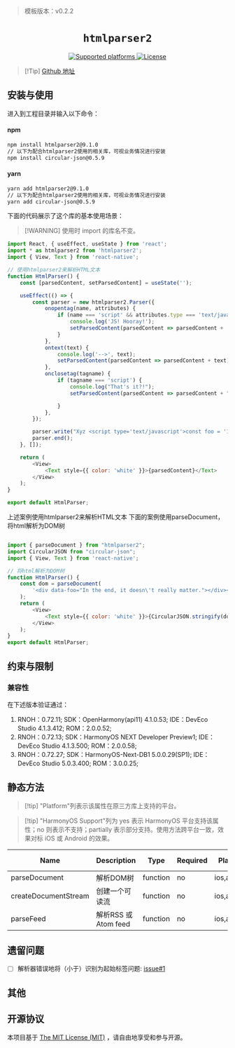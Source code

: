 > 模板版本：v0.2.2

<p align="center">
  <h1 align="center"> <code>htmlparser2</code> </h1>
</p>
<p align="center">
    <a href="https://github.com/fb55/htmlparser2">
        <img src="https://img.shields.io/badge/platforms-android%20|%20ios%20|%20windows%20|%20web|%20harmony%20-lightgrey.svg" alt="Supported platforms" />
    </a>
    <a href="https://github.com/fb55/htmlparser2/blob/master/LICENSE">
        <img src="https://img.shields.io/badge/license-MIT-green.svg" alt="License" />
    </a>
</p>

> [!Tip] [Github 地址](https://github.com/fb55/htmlparser2)

## 安装与使用

进入到工程目录并输入以下命令：

<!-- tabs:start -->

#### **npm**

```bash
npm install htmlparser2@9.1.0
// 以下为配合htmlparser2使用的相关库，可视业务情况进行安装
npm install circular-json@0.5.9
```

#### **yarn**

```bash
yarn add htmlparser2@9.1.0
// 以下为配合htmlparser2使用的相关库，可视业务情况进行安装
yarn add circular-json@0.5.9
```

<!-- tabs:end -->

下面的代码展示了这个库的基本使用场景：

> [!WARNING] 使用时 import 的库名不变。

```js
import React, { useEffect, useState } from 'react';
import * as htmlparser2 from 'htmlparser2';
import { View, Text } from 'react-native';

// 使用htmlparser2来解析HTML文本
function HtmlParser() {
    const [parsedContent, setParsedContent] = useState('');

    useEffect(() => {
        const parser = new htmlparser2.Parser({
            onopentag(name, attributes) {
                if (name === 'script' && attributes.type === 'text/javascript') {
                    console.log('JS! Hooray!');
                    setParsedContent(parsedContent => parsedContent + 'JS! Hooray!')
                }
            },
            ontext(text) {
                console.log('-->', text);
                setParsedContent(parsedContent => parsedContent + text);
            },
            onclosetag(tagname) {
                if (tagname === 'script') {
                    console.log("That's it?!");
                    setParsedContent(parsedContent => parsedContent + "That's it?!");

                }
            },
        });

        parser.write("Xyz <script type='text/javascript'>const foo = '111<<bar>>';</script>");
        parser.end();
    }, []);

    return (
        <View>
            <Text style={{ color: 'white' }}>{parsedContent}</Text>
        </View>
    );
}

export default HtmlParser; 
```

上述案例使用htmlparser2来解析HTML文本
下面的案例使用parseDocument，将html解析为DOM树

```js

import { parseDocument } from "htmlparser2";
import CircularJSON from "circular-json";
import { View, Text } from 'react-native';

// 将html解析为DOM树
function HtmlParser() {
    const dom = parseDocument(
        '<div data-foo="In the end, it doesn\'t really matter."></div><div data-foo="Indeed-that\'s a delicate matter.">',
    );
    return (
        <View>
            <Text style={{ color: 'white' }}>{CircularJSON.stringify(dom)}</Text>
        </View>
    );
}
export default HtmlParser; 
```

## 约束与限制

### 兼容性

在下述版本验证通过：

1. RNOH：0.72.11; SDK：OpenHarmony(api11) 4.1.0.53; IDE：DevEco Studio 4.1.3.412; ROM：2.0.0.52;
2. RNOH：0.72.13; SDK：HarmonyOS NEXT Developer Preview1; IDE：DevEco Studio 4.1.3.500; ROM：2.0.0.58;
3. RNOH：0.72.27; SDK：HarmonyOS-Next-DB1 5.0.0.29(SP1); IDE：DevEco Studio 5.0.3.400; ROM：3.0.0.25;

## 静态方法

> [!tip] "Platform"列表示该属性在原三方库上支持的平台。

> [!tip] "HarmonyOS Support"列为 yes 表示 HarmonyOS 平台支持该属性；no 则表示不支持；partially 表示部分支持。使用方法跨平台一致，效果对标 iOS 或 Android 的效果。

| Name | Description | Type | Required | Platform | HarmonyOS Support  |
| ---- | ----------- | ---- | -------- | -------- | ------------------ |
| parseDocument  | 解析DOM树         | function  | no | ios,android      | yes |
| createDocumentStream  | 创建一个可读流         | function  | no | ios,android      | yes |
| parseFeed  | 解析RSS 或 Atom feed          | function  | no | ios,android      | yes |

## 遗留问题

- [ ] 解析器错误地将（小于）识别为起始标签问题: [issue#1](https://github.com/fb55/htmlparser2/issues/1620)

## 其他

## 开源协议

本项目基于 [The MIT License (MIT)](https://github.com/fb55/htmlparser2/blob/master/LICENSE) ，请自由地享受和参与开源。